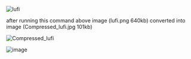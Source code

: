 ![lufi](https://github.com/AmitSureshChandra/image-compression/assets/47358181/78d6d9e2-e7c4-49b4-92f7-654db89680a1)

after running this command above image (lufi.png 640kb) converted into image (Compressed_lufi.jpg 101kb)

![Compressed_lufi](https://github.com/AmitSureshChandra/image-compression/assets/47358181/83a6f36a-a8cd-4bc5-8fb8-198d2bca286c)

![image](https://github.com/AmitSureshChandra/image-compression/assets/47358181/6390f1f5-1748-4d49-8db0-1406cbdcda7d)
